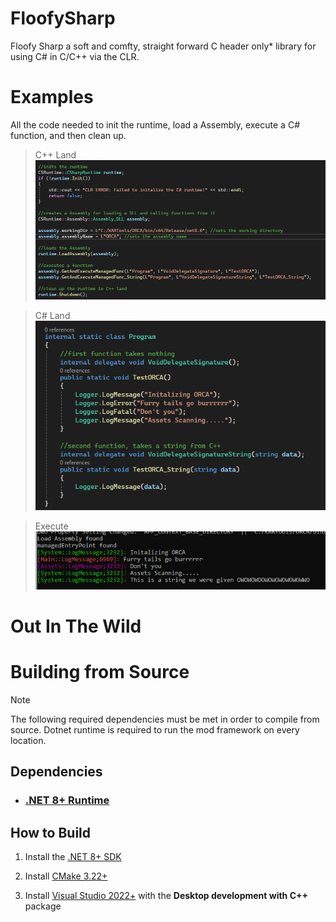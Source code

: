 # FloofySharp

Floofy Sharp a soft and comfty, straight forward C header only* library for using C# in C/C++ via the CLR.

# Examples

All the code needed to init the runtime, load a Assembly, execute a C# function, and then clean up.
> C++ Land
![CppCpde](/READMEAssets/ExampleImages_1/CppCode.png?raw=true "Optional Title")

> C# Land
![C#Code](/READMEAssets/ExampleImages_1/CSharpCode.png?raw=true "tional Title")

> Execute
![C#Code](/READMEAssets/ExampleImages_1/ProgramOutput.png?raw=true "tional Title")

# Out In The Wild

#

# Building from Source

> [!NOTE]
> The following required dependencies must be met in order to compile from source. Dotnet runtime is required to run the mod framework on every location.

## Dependencies

- ### [.NET 8+ Runtime](https://dotnet.microsoft.com/en-us/download/dotnet)

## How to Build

1. Install the [.NET 8+ SDK](https://dotnet.microsoft.com/en-us/download/dotnet)

2. Install [CMake 3.22+](https://cmake.org/download/)
 
3. Install [Visual Studio 2022+](https://visualstudio.microsoft.com/downloads/) with the <b>Desktop development with C++</b> package